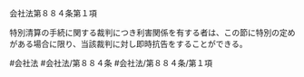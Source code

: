 会社法第８８４条第１項

特別清算の手続に関する裁判につき利害関係を有する者は、この節に特別の定めがある場合に限り、当該裁判に対し即時抗告をすることができる。

#会社法
#会社法/第８８４条
#会社法/第８８４条/第１項
